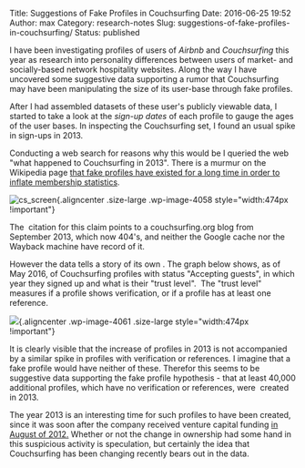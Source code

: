 Title: Suggestions of Fake Profiles in Couchsurfing
Date: 2016-06-25 19:52
Author: max
Category: research-notes
Slug: suggestions-of-fake-profiles-in-couchsurfing/
Status: published

I have been investigating profiles of users of *Airbnb* and *Couchsurfing* this year as research into personality differences between users of market- and socially-based network hospitality websites. Along the way I have uncovered some suggestive data supporting a rumor that Couchsurfing may have been manipulating the size of its user-base through fake profiles.

After I had assembled datasets of these user's publicly viewable data, I started to take a look at the *sign-up dates* of each profile to gauge the ages of the user bases. In inspecting the Couchsurfing set, I found an usual spike in sign-ups in 2013.

Conducting a web search for reasons why this would be I queried the web "what happened to Couchsurfing in 2013". There is a murmur on the Wikipedia page [that fake profiles have existed for a long time in order to inflate membership statistics](https://en.wikipedia.org/wiki/CouchSurfing#Demographics).

![cs_screen]({static}/images/uploads/2016/06/cs_screen.png){.aligncenter .size-large .wp-image-4058 style="width:474px !important"}

The  citation for this claim points to a couchsurfing.org blog from September 2013, which now 404's, and neither the Google cache nor the Wayback machine have record of it.

However the data tells a story of its own . The graph below shows, as of May 2016, of Couchsurfing profiles with status "Accepting guests", in which year they signed up and what is their "trust level".  The "trust level" measures if a profile shows verification, or if a profile has at least one reference.

![]({static}/images/uploads/2016/06/couchsurfing_trust-1.png){.aligncenter .wp-image-4061 .size-large style="width:474px !important"}

It is clearly visible that the increase of profiles in 2013 is not accompanied by a similar spike in profiles with verification or references. I imagine that a fake profile would have neither of these. Therefor this seems to be suggestive data supporting the fake profile hypothesis - that at least 40,000 additional profiles, which have no verification or references, were  created in 2013.

The year 2013 is an interesting time for such profiles to have been created, since it was soon after the company received venture capital funding [in August of 2012.](https://www.crunchbase.com/funding-round/76288ecb39210e2cb0aca90d62307820) Whether or not the change in ownership had some hand in this suspicious activity is speculation, but certainly the idea that Couchsurfing has been changing recently bears out in the data.
